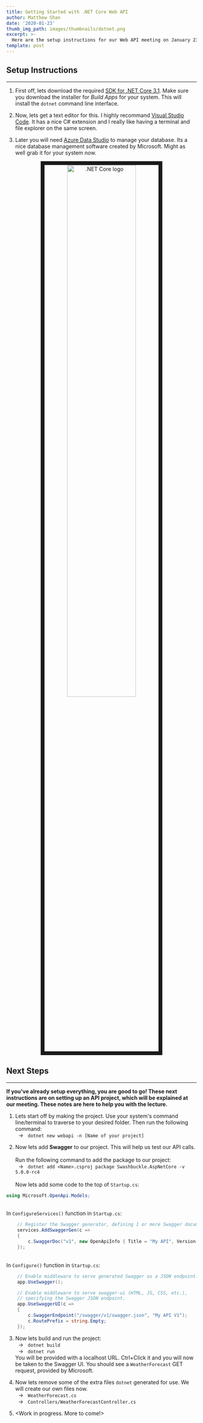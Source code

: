 ```yaml
---
title: Getting Started with .NET Core Web API
author: Matthew Shan
date: '2020-01-23'
thumb_img_path: images/thumbnails/dotnet.png
excerpt: >-
  Here are the setup instructions for our Web API meeting on January 23, 2020.
template: post
---
```





## Setup Instructions

---

1. First off, lets download the required <a href="https://dotnet.microsoft.com/download" target="_blank">SDK for .NET Core 3.1</a>. Make sure you download the installer for *Build Apps* for your system. This will install the `dotnet` command line interface.

2. Now, lets get a text editor for this. I highly recommand <a href="https://code.visualstudio.com/" target="_blank">Visual Studio Code</a>. It has a nice C# extension and I really like having a terminal and file explorer on the same screen.

3. Later you will need <a href="https://docs.microsoft.com/en-us/sql/azure-data-studio/download?view=sql-server-ver15" target="_blank">Azure Data Studio</a> to manage your database. Its a nice database management software created by Microsoft. Might as well grab it for your system now.

<img src="/images/thumbnails/dotnet.png" 
alt=".NET Core logo"  border="10" style=" width: 60%; height: 60%; text-align: center; display: block; margin: 0 auto;"/>

## Next Steps

---

**If you've already setup everything, you are good to go! These next instructions are on setting up an API project, which will be explained at our meeting. These notes are here to help you with the lecture.**

1. Lets start off by making the project. Use your system's command line/terminal to traverse to your desired folder. Then run the following command: <br/>
&nbsp; &#8594; &nbsp; `dotnet new webapi -n [Name of your project]`

2. Now lets add **Swagger** to our project. This will help us test our API calls.
<br/> <br/> Run the following command to add the package to our project:<br/>
&nbsp; &#8594; &nbsp; `dotnet add <Name>.csproj package Swashbuckle.AspNetCore -v 5.0.0-rc4`
<br/> <br/> Now lets add some code to the top of `Startup.cs`: <br/>
```C#
using Microsoft.OpenApi.Models;
```
<br/> In `ConfigureServices()` function in `Startup.cs`:
```C#
    // Register the Swagger generator, defining 1 or more Swagger documents
    services.AddSwaggerGen(c =>
    {
        c.SwaggerDoc("v1", new OpenApiInfo { Title = "My API", Version = "v1" });
    });
``` 
<br/> In `Configure()` function in `Startup.cs`:
```C#
    // Enable middleware to serve generated Swagger as a JSON endpoint.
    app.UseSwagger();

    // Enable middleware to serve swagger-ui (HTML, JS, CSS, etc.),
    // specifying the Swagger JSON endpoint.
    app.UseSwaggerUI(c =>
    {
        c.SwaggerEndpoint("/swagger/v1/swagger.json", "My API V1");
        c.RoutePrefix = string.Empty;
    });
```

3. Now lets build and run the project:<br/>
&nbsp; &#8594; &nbsp; `dotnet build`<br/>
&nbsp; &#8594; &nbsp; `dotnet run`<br/>
You will be provided with a localhost URL. Ctrl+Click it and you will now be taken to the Swagger UI. You should see a `WeatherForecast` GET request, provided by Microsoft.

4. Now lets remove some of the extra files `dotnet` generated for use. We will create our own files now. <br/>
&nbsp; &#8594; &nbsp; `WeatherForecast.cs` <br/>
&nbsp; &#8594; &nbsp; `Controllers/WeatherForecastController.cs` <br/>

5. <Work in progress. More to come!>